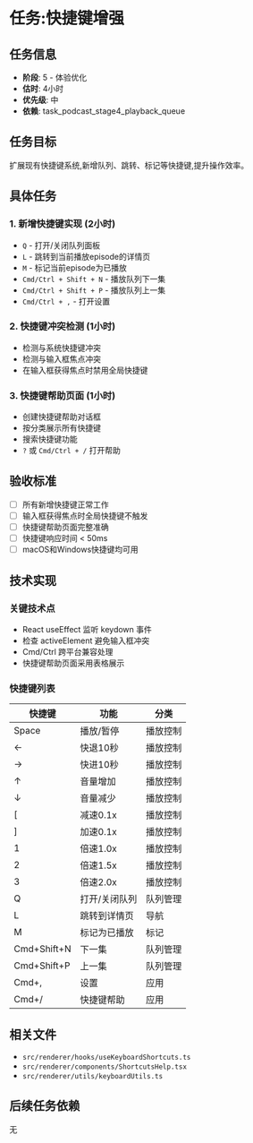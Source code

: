 # 任务:快捷键增强

## 任务信息
- **阶段**: 5 - 体验优化
- **估时**: 4小时
- **优先级**: 中
- **依赖**: task_podcast_stage4_playback_queue

## 任务目标
扩展现有快捷键系统,新增队列、跳转、标记等快捷键,提升操作效率。

## 具体任务

### 1. 新增快捷键实现 (2小时)
   - `Q` - 打开/关闭队列面板
   - `L` - 跳转到当前播放episode的详情页
   - `M` - 标记当前episode为已播放
   - `Cmd/Ctrl + Shift + N` - 播放队列下一集
   - `Cmd/Ctrl + Shift + P` - 播放队列上一集
   - `Cmd/Ctrl + ,` - 打开设置

### 2. 快捷键冲突检测 (1小时)
   - 检测与系统快捷键冲突
   - 检测与输入框焦点冲突
   - 在输入框获得焦点时禁用全局快捷键

### 3. 快捷键帮助页面 (1小时)
   - 创建快捷键帮助对话框
   - 按分类展示所有快捷键
   - 搜索快捷键功能
   - `?` 或 `Cmd/Ctrl + /` 打开帮助

## 验收标准
- [ ] 所有新增快捷键正常工作
- [ ] 输入框获得焦点时全局快捷键不触发
- [ ] 快捷键帮助页面完整准确
- [ ] 快捷键响应时间 < 50ms
- [ ] macOS和Windows快捷键均可用

## 技术实现

### 关键技术点
- React useEffect 监听 keydown 事件
- 检查 activeElement 避免输入框冲突
- Cmd/Ctrl 跨平台兼容处理
- 快捷键帮助页面采用表格展示

### 快捷键列表
| 快捷键 | 功能 | 分类 |
|--------|------|------|
| Space | 播放/暂停 | 播放控制 |
| ← | 快退10秒 | 播放控制 |
| → | 快进10秒 | 播放控制 |
| ↑ | 音量增加 | 播放控制 |
| ↓ | 音量减少 | 播放控制 |
| [ | 减速0.1x | 播放控制 |
| ] | 加速0.1x | 播放控制 |
| 1 | 倍速1.0x | 播放控制 |
| 2 | 倍速1.5x | 播放控制 |
| 3 | 倍速2.0x | 播放控制 |
| Q | 打开/关闭队列 | 队列管理 |
| L | 跳转到详情页 | 导航 |
| M | 标记为已播放 | 标记 |
| Cmd+Shift+N | 下一集 | 队列管理 |
| Cmd+Shift+P | 上一集 | 队列管理 |
| Cmd+, | 设置 | 应用 |
| Cmd+/ | 快捷键帮助 | 应用 |

## 相关文件
- `src/renderer/hooks/useKeyboardShortcuts.ts`
- `src/renderer/components/ShortcutsHelp.tsx`
- `src/renderer/utils/keyboardUtils.ts`

## 后续任务依赖
无